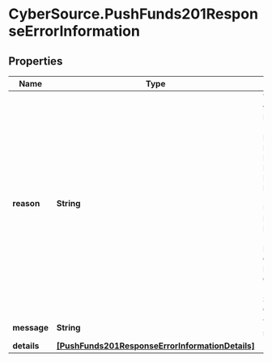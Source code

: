 # CyberSource.PushFunds201ResponseErrorInformation

## Properties
Name | Type | Description | Notes
------------ | ------------- | ------------- | -------------
**reason** | **String** | The reason of the status.  Possible values:  - CONTACT_PROCESSOR - INVALID_MERCHANT_CONFIGURATION - STOLEN_LOST_CARD - PROCESSOR_DECLINED - PARTIAL_APPROVAL - PAYMENT_REFUSED - INVALID_ACCOUNT - ISSUER_UNAVAILABLE - INSUFFICIENT_FUND - EXPIRED_CARD - INVALID_PIN - UNAUTHORIZED_CARD - EXCEEDS_CREDIT_LIMIT - DEBIT_CARD_USAGE_LIMIT_EXCEEDED - CVN_NOT_MATCH - DUPLICATE_REQUEST - GENERAL_DECLINE - BLACKLISTED_CUSTOMER - GATEWAY_TIMEOUT - INVALID_DATA - SYSTEM_ERROR - SERVICE_UNAVAILABLE - GATEWAY_TIMEOUT - DAGGDENIED  | [optional] 
**message** | **String** | The detail message related to the status and reason listed above.  | [optional] 
**details** | [**[PushFunds201ResponseErrorInformationDetails]**](PushFunds201ResponseErrorInformationDetails.md) |  | [optional] 


